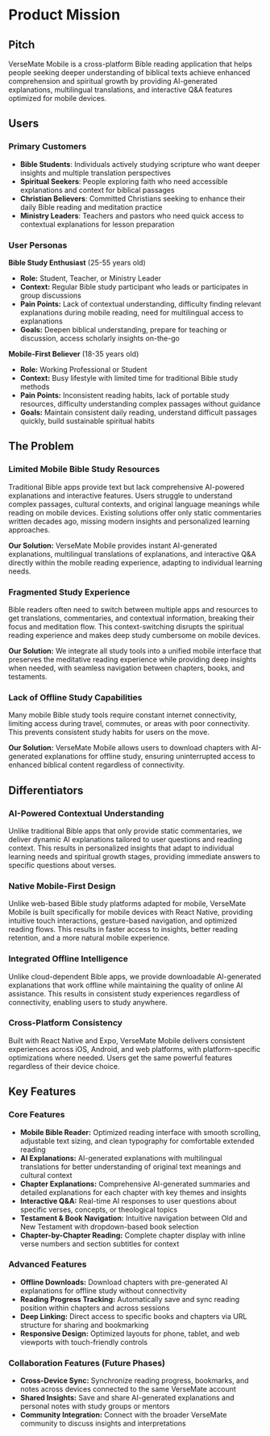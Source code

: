 # Product Mission

## Pitch

VerseMate Mobile is a cross-platform Bible reading application that helps people seeking deeper understanding of biblical texts achieve enhanced comprehension and spiritual growth by providing AI-generated explanations, multilingual translations, and interactive Q&A features optimized for mobile devices.

## Users

### Primary Customers

- **Bible Students**: Individuals actively studying scripture who want deeper insights and multiple translation perspectives
- **Spiritual Seekers**: People exploring faith who need accessible explanations and context for biblical passages
- **Christian Believers**: Committed Christians seeking to enhance their daily Bible reading and meditation practice
- **Ministry Leaders**: Teachers and pastors who need quick access to contextual explanations for lesson preparation

### User Personas

**Bible Study Enthusiast** (25-55 years old)
- **Role:** Student, Teacher, or Ministry Leader
- **Context:** Regular Bible study participant who leads or participates in group discussions
- **Pain Points:** Lack of contextual understanding, difficulty finding relevant explanations during mobile reading, need for multilingual access to explanations
- **Goals:** Deepen biblical understanding, prepare for teaching or discussion, access scholarly insights on-the-go

**Mobile-First Believer** (18-35 years old)
- **Role:** Working Professional or Student
- **Context:** Busy lifestyle with limited time for traditional Bible study methods
- **Pain Points:** Inconsistent reading habits, lack of portable study resources, difficulty understanding complex passages without guidance
- **Goals:** Maintain consistent daily reading, understand difficult passages quickly, build sustainable spiritual habits

## The Problem

### Limited Mobile Bible Study Resources

Traditional Bible apps provide text but lack comprehensive AI-powered explanations and interactive features. Users struggle to understand complex passages, cultural contexts, and original language meanings while reading on mobile devices. Existing solutions offer only static commentaries written decades ago, missing modern insights and personalized learning approaches.

**Our Solution:** VerseMate Mobile provides instant AI-generated explanations, multilingual translations of explanations, and interactive Q&A directly within the mobile reading experience, adapting to individual learning needs.

### Fragmented Study Experience

Bible readers often need to switch between multiple apps and resources to get translations, commentaries, and contextual information, breaking their focus and meditation flow. This context-switching disrupts the spiritual reading experience and makes deep study cumbersome on mobile devices.

**Our Solution:** We integrate all study tools into a unified mobile interface that preserves the meditative reading experience while providing deep insights when needed, with seamless navigation between chapters, books, and testaments.

### Lack of Offline Study Capabilities

Many mobile Bible study tools require constant internet connectivity, limiting access during travel, commutes, or areas with poor connectivity. This prevents consistent study habits for users on the move.

**Our Solution:** VerseMate Mobile allows users to download chapters with AI-generated explanations for offline study, ensuring uninterrupted access to enhanced biblical content regardless of connectivity.

## Differentiators

### AI-Powered Contextual Understanding

Unlike traditional Bible apps that only provide static commentaries, we deliver dynamic AI explanations tailored to user questions and reading context. This results in personalized insights that adapt to individual learning needs and spiritual growth stages, providing immediate answers to specific questions about verses.

### Native Mobile-First Design

Unlike web-based Bible study platforms adapted for mobile, VerseMate Mobile is built specifically for mobile devices with React Native, providing intuitive touch interactions, gesture-based navigation, and optimized reading flows. This results in faster access to insights, better reading retention, and a more natural mobile experience.

### Integrated Offline Intelligence

Unlike cloud-dependent Bible apps, we provide downloadable AI-generated explanations that work offline while maintaining the quality of online AI assistance. This results in consistent study experiences regardless of connectivity, enabling users to study anywhere.

### Cross-Platform Consistency

Built with React Native and Expo, VerseMate Mobile delivers consistent experiences across iOS, Android, and web platforms, with platform-specific optimizations where needed. Users get the same powerful features regardless of their device choice.

## Key Features

### Core Features

- **Mobile Bible Reader:** Optimized reading interface with smooth scrolling, adjustable text sizing, and clean typography for comfortable extended reading
- **AI Explanations:** AI-generated explanations with multilingual translations for better understanding of original text meanings and cultural context
- **Chapter Explanations:** Comprehensive AI-generated summaries and detailed explanations for each chapter with key themes and insights
- **Interactive Q&A:** Real-time AI responses to user questions about specific verses, concepts, or theological topics
- **Testament & Book Navigation:** Intuitive navigation between Old and New Testament with dropdown-based book selection
- **Chapter-by-Chapter Reading:** Complete chapter display with inline verse numbers and section subtitles for context

### Advanced Features

- **Offline Downloads:** Download chapters with pre-generated AI explanations for offline study without connectivity
- **Reading Progress Tracking:** Automatically save and sync reading position within chapters and across sessions
- **Deep Linking:** Direct access to specific books and chapters via URL structure for sharing and bookmarking
- **Responsive Design:** Optimized layouts for phone, tablet, and web viewports with touch-friendly controls

### Collaboration Features (Future Phases)

- **Cross-Device Sync:** Synchronize reading progress, bookmarks, and notes across devices connected to the same VerseMate account
- **Shared Insights:** Save and share AI-generated explanations and personal notes with study groups or mentors
- **Community Integration:** Connect with the broader VerseMate community to discuss insights and interpretations
